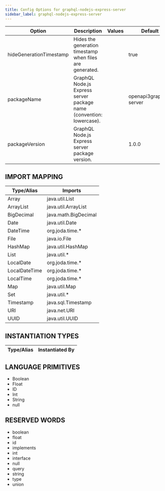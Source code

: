 ```yaml
---
title: Config Options for graphql-nodejs-express-server
sidebar_label: graphql-nodejs-express-server
---
```


| Option | Description | Values | Default |
| ------ | ----------- | ------ | ------- |
|hideGenerationTimestamp|Hides the generation timestamp when files are generated.| |true|
|packageName|GraphQL Node.js Express server package name (convention: lowercase).| |openapi3graphql-server|
|packageVersion|GraphQL Node.js Express server package version.| |1.0.0|

## IMPORT MAPPING

| Type/Alias | Imports |
| ---------- | ------- |
|Array|java.util.List|
|ArrayList|java.util.ArrayList|
|BigDecimal|java.math.BigDecimal|
|Date|java.util.Date|
|DateTime|org.joda.time.*|
|File|java.io.File|
|HashMap|java.util.HashMap|
|List|java.util.*|
|LocalDate|org.joda.time.*|
|LocalDateTime|org.joda.time.*|
|LocalTime|org.joda.time.*|
|Map|java.util.Map|
|Set|java.util.*|
|Timestamp|java.sql.Timestamp|
|URI|java.net.URI|
|UUID|java.util.UUID|


## INSTANTIATION TYPES

| Type/Alias | Instantiated By |
| ---------- | --------------- |


## LANGUAGE PRIMITIVES

<ul data-columns="2" style="list-style-type: disc;-webkit-columns:2;-moz-columns:2;columns:2;-moz-column-fill:auto;column-fill:auto"><li>Boolean</li>
<li>Float</li>
<li>ID</li>
<li>Int</li>
<li>String</li>
<li>null</li>
</ul>

## RESERVED WORDS

<ul data-columns="2" style="list-style-type: disc;-webkit-columns:2;-moz-columns:2;columns:2;-moz-column-fill:auto;column-fill:auto"><li>boolean</li>
<li>float</li>
<li>id</li>
<li>implements</li>
<li>int</li>
<li>interface</li>
<li>null</li>
<li>query</li>
<li>string</li>
<li>type</li>
<li>union</li>
</ul>

